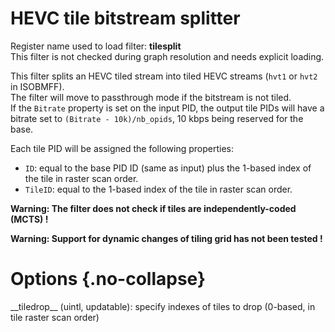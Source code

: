 <!-- automatically generated - do not edit, patch gpac/applications/gpac/gpac.c -->

# HEVC tile bitstream splitter  
  
Register name used to load filter: __tilesplit__  
This filter is not checked during graph resolution and needs explicit loading.  
  
This filter splits an HEVC tiled stream into tiled HEVC streams (`hvt1` or `hvt2` in ISOBMFF).  
The filter will move to passthrough mode if the bitstream is not tiled.  
If the `Bitrate` property is set on the input PID, the output tile PIDs will have a bitrate set to `(Bitrate - 10k)/nb_opids`, 10 kbps being reserved for the base.  
  
Each tile PID will be assigned the following properties:  

- `ID`: equal to the base PID ID (same as input) plus the 1-based index of the tile in raster scan order.  
- `TileID`: equal to the 1-based index of the tile in raster scan order.  

  
__Warning: The filter does not check if tiles are independently-coded (MCTS) !__  
  
__Warning: Support for dynamic changes of tiling grid has not been tested !__  
  

# Options  {.no-collapse}  
  
<div markdown class="option">  
<a id="tiledrop" data-level="basic">__tiledrop__</a> (uintl, updatable): specify indexes of tiles to drop (0-based, in tile raster scan order)  
</div>  
  
